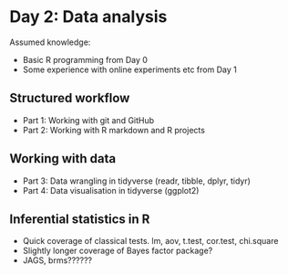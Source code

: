 # Day 2: Data analysis

Assumed knowledge:

- Basic R programming from Day 0
- Some experience with online experiments etc from Day 1



## Structured workflow

- Part 1: Working with git and GitHub
- Part 2: Working with R markdown and R projects



## Working with data

- Part 3: Data wrangling in tidyverse (readr, tibble, dplyr, tidyr)
- Part 4: Data visualisation in tidyverse (ggplot2)



## Inferential statistics in R

- Quick coverage of classical tests. lm, aov, t.test, cor.test, chi.square
- Slightly longer coverage of Bayes factor package?
- JAGS, brms??????
